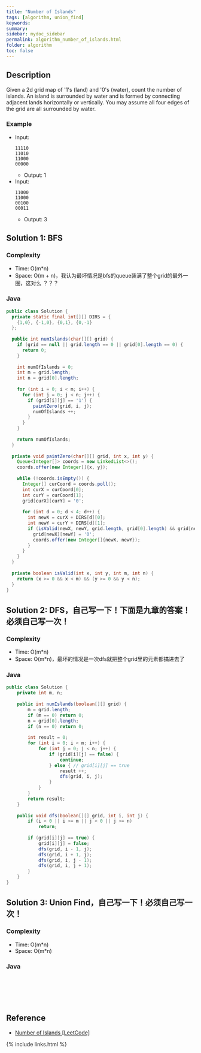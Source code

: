 ```yaml
---
title: "Number of Islands"
tags: [algorithm, union_find]
keywords:
summary:
sidebar: mydoc_sidebar
permalink: algorithm_number_of_islands.html
folder: algorithm
toc: false
---
```


## Description
Given a 2d grid map of '1's (land) and '0's (water), count the number of islands. An island is surrounded by water and is formed by connecting adjacent lands horizontally or vertically. You may assume all four edges of the grid are all surrounded by water.

### Example
* Input:
  ```
  11110
  11010
  11000
  00000
  ```
  * Output: 1
* Input: 
  ```
  11000
  11000
  00100
  00011
  ```
  * Output: 3

## Solution 1: BFS

### Complexity
* Time: O(m*n)
* Space: O(m + n)，我认为最坏情况是bfs的queue装满了整个grid的最外一圈，这对么 ？？？

### Java
```java
public class Solution {
  private static final int[][] DIRS = {
    {1,0}, {-1,0}, {0,1}, {0,-1}
  };
  
  public int numIslands(char[][] grid) {
    if (grid == null || grid.length == 0 || grid[0].length == 0) {
      return 0;
    }
    
    int numOfIslands = 0;
    int m = grid.length;
    int n = grid[0].length;
    
    for (int i = 0; i < m; i++) {
      for (int j = 0; j < n; j++) {
        if (grid[i][j] == '1') {
          paintZero(grid, i, j);
          numOfIslands ++;
        }
      }
    }
    
    return numOfIslands;
  }
  
  private void paintZero(char[][] grid, int x, int y) {
    Queue<Integer[]> coords = new LinkedList<>();
    coords.offer(new Integer[]{x, y});
    
    while (!coords.isEmpty()) {
      Integer[] curCoord = coords.poll();
      int curX = curCoord[0];
      int curY = curCoord[1];
      grid[curX][curY] = '0';
      
      for (int d = 0; d < 4; d++) {
        int newX = curX + DIRS[d][0];
        int newY = curY + DIRS[d][1];
        if (isValid(newX, newY, grid.length, grid[0].length) && grid[newX][newY] == '1') {
          grid[newX][newY] = '0';
          coords.offer(new Integer[]{newX, newY});
        }
      }
    }
  }
  
  private boolean isValid(int x, int y, int m, int n) {
    return (x >= 0 && x < m) && (y >= 0 && y < n);
  }
}
```

## Solution 2: DFS，自己写一下！下面是九章的答案！必须自己写一次！

### Complexity
* Time: O(m*n)
* Space: O(m*n)，最坏的情况是一次dfs就把整个grid里的元素都搞进去了

### Java
```java
public class Solution {
    private int m, n;
    
    public int numIslands(boolean[][] grid) {
        m = grid.length;
        if (m == 0) return 0;
        n = grid[0].length;
        if (n == 0) return 0;
        
        int result = 0;
        for (int i = 0; i < m; i++) {
            for (int j = 0; j < n; j++) {
                if (grid[i][j] == false) { 
                    continue;
                } else { // grid[i][j] == true
                    result ++;
                    dfs(grid, i, j);
                }
            }
        }
        return result;
    }
    
    public void dfs(boolean[][] grid, int i, int j) {
        if (i < 0 || i >= m || j < 0 || j >= n) 
            return;
        
        if (grid[i][j] == true) {
            grid[i][j] = false;
            dfs(grid, i - 1, j);
            dfs(grid, i + 1, j);
            dfs(grid, i, j - 1);
            dfs(grid, i, j + 1);
        }
    }
}
```

## Solution 3: Union Find，自己写一下！必须自己写一次！

### Complexity
* Time: O(m*n)
* Space: O(m*n)

### Java
```java







```

## Reference
* [Number of Islands [LeetCode]](https://leetcode.com/problems/number-of-islands/description/)

{% include links.html %}
